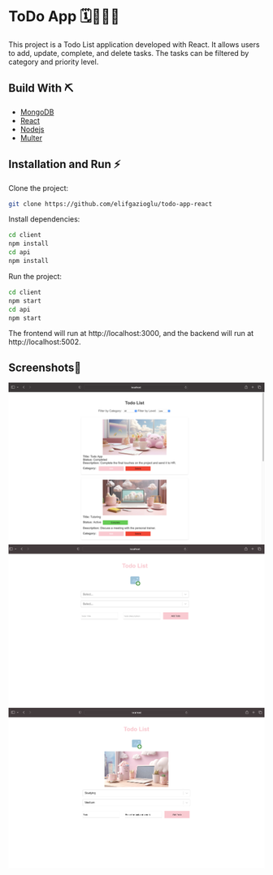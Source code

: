 
# ToDo App 🗓👩🏻‍💻
This project is a Todo List application developed with React. It allows users to add, update, complete, and delete tasks. The tasks can be filtered by category and priority level.






## Build With ⛏️

- [MongoDB](https://www.mongodb.com)
- [React](https://react.dev)
- [Nodejs](https://nodejs.org/tr)
- [Multer](https://www.npmjs.com/package/multer)



  
## Installation and Run ⚡️

Clone the project:

```bash
git clone https://github.com/elifgazioglu/todo-app-react

```

Install dependencies:

```bash
cd client
npm install
cd api
npm install

```

Run the project:

```bash
cd client
npm start
cd api
npm start

```

The frontend will run at http://localhost:3000, and the backend will run at http://localhost:5002.

  
## Screenshots📸 

![Uygulama Ekran Görüntüsü](https://github.com/elifgazioglu/todo-app-react/blob/main/client/screenshots/Ekran%20Resmi%202023-07-31%2023.41.41.png?raw=true)
![Uygulama Ekran Görüntüsü](https://github.com/elifgazioglu/todo-app-react/blob/main/client/screenshots/Ekran%20Resmi%202023-07-31%2023.42.02.png?raw=true)
![Uygulama Ekran Görüntüsü](https://github.com/elifgazioglu/todo-app-react/blob/main/client/screenshots/Ekran%20Resmi%202023-07-31%2023.42.50.png?raw=true)
